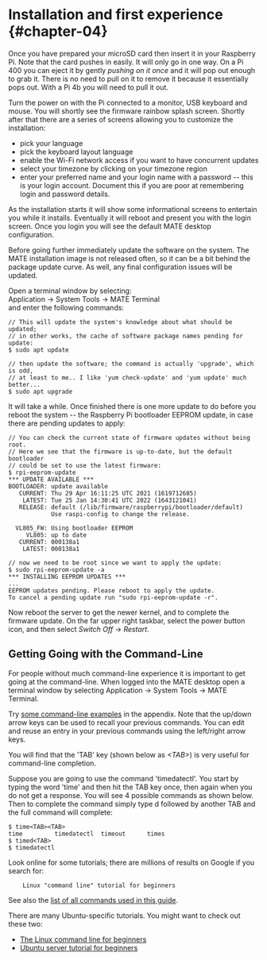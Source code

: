 <!-- -->
# Installation and first experience {#chapter-04}

Once you have prepared your microSD card then insert it in your Raspberry Pi.
Note that the card pushes in easily.  It will only go in one way.
On a Pi 400 you can eject it by gently *pushing on it once* and it will pop
out enough to grab it.  There is no need to pull on it to remove it because
it essentially pops out.  With a Pi 4b you will need to pull it out.

Turn the power on with the Pi connected to a monitor, USB keyboard and mouse.
You will shortly see the firmware rainbow splash screen.  Shortly after that
there are a series of screens allowing you to customize the installation:

  * pick your language
  * pick the keyboard layout language
  * enable the Wi-Fi network access if you want to have concurrent updates
  * select your timezone by clicking on your timezone region
  * enter your preferred name and your login name with a password -- this
    is your login account.  Document this if you are poor at remembering
    login and password details.

As the installation starts it will show some informational screens to
entertain you while it installs.  Eventually it will reboot and present you
with the login screen.  Once you login you will see the default MATE
desktop configuration.

Before going further immediately update the software on the system.  The
MATE installation image is not released often, so it can be a bit behind
the package update curve.  As well, any final configuration issues will
be updated.

Open a terminal window by selecting:\
   Application -> System Tools -> MATE Terminal\
and enter the following commands:

```console
// This will update the system's knowledge about what should be updated;
// in other works, the cache of software package names pending for update:
$ sudo apt update

// then update the software; the command is actually 'upgrade', which is odd,
// at least to me.. I like 'yum check-update' and 'yum update' much better...
$ sudo apt upgrade
```

It will take a while.  Once finished there is one more update to do before
you reboot the system -- the Raspberry Pi bootloader EEPROM update, in case
there are pending updates to apply:

```console
// You can check the current state of firmware updates without being root.
// Here we see that the firmware is up-to-date, but the default bootloader
// could be set to use the latest firmware:
$ rpi-eeprom-update
*** UPDATE AVAILABLE ***
BOOTLOADER: update available
   CURRENT: Thu 29 Apr 16:11:25 UTC 2021 (1619712685)
    LATEST: Tue 25 Jan 14:30:41 UTC 2022 (1643121041)
   RELEASE: default (/lib/firmware/raspberrypi/bootloader/default)
            Use raspi-config to change the release.

  VL805_FW: Using bootloader EEPROM
     VL805: up to date
   CURRENT: 000138a1
    LATEST: 000138a1

// now we need to be root since we want to apply the update:
$ sudo rpi-eeprom-update -a
*** INSTALLING EEPROM UPDATES ***
...
EEPROM updates pending. Please reboot to apply the update.
To cancel a pending update run "sudo rpi-eeprom-update -r".
```

Now reboot the server to get the newer kernel, and to complete the firmware
update.  On the far upper right taskbar, select the power button icon,
and then select  *Switch Off* -> *Restart*.

## Getting Going with the Command-Line

For people without much command-line experience it is important to get going
at the command-line.  When logged into the MATE desktop open a terminal
window by selecting Application -> System Tools -> MATE Terminal.

Try [some command-line examples](#eg-cmds) in the appendix.  Note that
the up/down arrow keys can be used to recall your previous commands.
You can edit and reuse an entry in your previous commands using
the left/right arrow keys.

You will find that the 'TAB' key (shown below as *\<TAB\>*) is very useful
for command-line completion.

Suppose you are going to use the command 'timedatectl'.  You start by typing
the word 'time' and then hit the TAB key once, then again when you do not get a
response.  You will see 4 possible commands as shown below.  Then to complete
the command simply type d followed by another TAB and the full command will 
complete:

```console
$ time<TAB><TAB>
time         timedatectl  timeout      times
$ timed<TAB>
$ timedatectl 
```

Look online for some tutorials; there are millions of results on Google if you
search for:

~~~~ 
    Linux "command line" tutorial for beginners
~~~~ 

See also the [list of all commands used in this guide](#command-list).

There are many Ubuntu-specific tutorials.  You might want to check out these
two:

   * [The Linux command line for beginners][command-line-tutorial]
   * [Ubuntu server tutorial for beginners][server-tutorial]

[command-line-tutorial]: https://ubuntu.com/tutorials/command-line-for-beginners
[server-tutorial]: https://linuxconfig.org/ubuntu-server-tutorial-for-beginners
